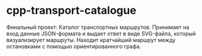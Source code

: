 # cpp-transport-catalogue
Финальный проект:
Каталог транспортных маршрутов. Принимает на вход данные JSON-формата и выдает ответ в виде SVG-файла, который визуализирует маршруты. Находит кратчайший маршрут между остановками с помощью ориентированного графа.
